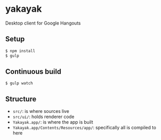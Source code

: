 yakayak
=======

Desktop client for Google Hangouts

## Setup

```bash
$ npm install
$ gulp
```

## Continuous build

```
$ gulp watch
```

## Structure

- `src/`: is where sources live
- `src/ui/`: holds renderer code
- `Yakayak.app/`: is where the app is built
- `Yakayak.app/Contents/Resources/app/`: specifically all is compiled to here
